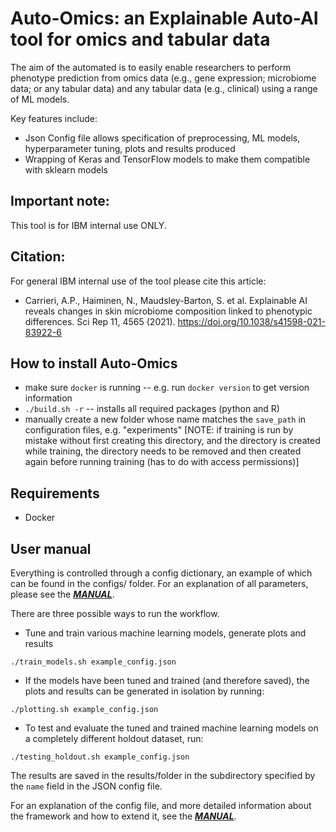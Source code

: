 # Auto-Omics: an Explainable Auto-AI tool for omics and tabular data

The aim of the automated is to easily enable researchers to perform phenotype prediction from omics data (e.g., gene expression; microbiome data; or any tabular data) and any tabular data (e.g., clinical) using a range of ML models. 

Key features include:

* Json Config file allows specification of preprocessing, ML models, hyperparameter tuning, plots and results produced
* Wrapping of Keras and TensorFlow models to make them compatible with sklearn models

## Important note:
This tool is for IBM internal use ONLY.

## Citation:
For general IBM internal use of the tool please cite this article:
* Carrieri, A.P., Haiminen, N., Maudsley-Barton, S. et al. Explainable AI reveals changes in skin microbiome composition linked to phenotypic differences. Sci Rep 11, 4565 (2021). https://doi.org/10.1038/s41598-021-83922-6

## How to install Auto-Omics
* make sure `docker` is running -- e.g. run `docker version` to get version information
* `./build.sh -r` -- installs all required packages (python and R)
* manually create a new folder whose name matches the `save_path` in configuration files, e.g. "experiments" [NOTE: if training is run by mistake without first creating this directory, and the directory is created while training, the directory needs to be removed and then created again before running training (has to do with access permissions)]

## Requirements
* Docker

## User manual
Everything is controlled through a config dictionary, an example of which can be found in the configs/ folder. For an explanation of all parameters, please see the [***MANUAL***](https://github.ibm.com/acarrieri/Auto-Omics/blob/docker_auto_env/MANUAL.md).

There are three possible ways to run the workflow. 

* Tune and train various machine learning models, generate plots and results
```
./train_models.sh example_config.json
```

* If the models have been tuned and trained (and therefore saved), the plots and results can be generated in isolation by running:
```
./plotting.sh example_config.json
```

* To test and evaluate the tuned and trained machine learning models on a completely different holdout dataset, run:
```
./testing_holdout.sh example_config.json
```

The results are saved in the results/folder in the subdirectory specified by the `name` field in the JSON config file.

For an explanation of the config file, and more detailed information about the framework and how to extend it, see the [***MANUAL***](https://github.ibm.com/acarrieri/Auto-Omics/blob/docker_auto_env/MANUAL.md).

